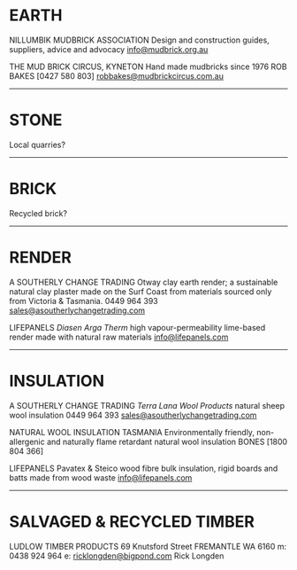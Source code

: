 # EARTH

NILLUMBIK MUDBRICK ASSOCIATION
Design and construction guides, suppliers, advice and advocacy
info@mudbrick.org.au

THE MUD BRICK CIRCUS, KYNETON
Hand made mudbricks since 1976
ROB BAKES [0427 580 803]
robbakes@mudbrickcircus.com.au

---

# STONE

Local quarries?

---

# BRICK

Recycled brick?

---

# RENDER

A SOUTHERLY CHANGE TRADING
Otway clay earth render; a sustainable natural clay plaster made on the Surf Coast from materials sourced only from Victoria & Tasmania.
0449 964 393
sales@asoutherlychangetrading.com

LIFEPANELS
_Diasen_ _Arga Therm_ high vapour-permeability lime-based render made with natural raw materials
info@lifepanels.com

---

# INSULATION

A SOUTHERLY CHANGE TRADING
_Terra Lana Wool Products_ natural sheep wool insulation
0449 964 393
sales@asoutherlychangetrading.com

NATURAL WOOL INSULATION TASMANIA
Environmentally friendly, non-allergenic and naturally flame retardant natural wool insulation
BONES [1800 804 366]

LIFEPANELS
Pavatex & Steico wood fibre bulk insulation, rigid boards and batts made from wood waste
info@lifepanels.com

  

---

# SALVAGED & RECYCLED TIMBER

LUDLOW TIMBER PRODUCTS
69 Knutsford Street FREMANTLE WA 6160 
m: 0438 924 964 
e: ricklongden@bigpond.com
Rick Longden